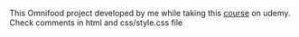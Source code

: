 This Omnifood project developed by me while taking this [course](https://www.udemy.com/design-and-develop-a-killer-website-with-html5-and-css3) on udemy. Check comments in html and css/style.css file